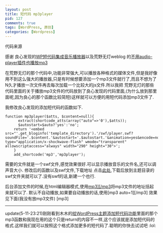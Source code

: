 ```yaml
--- 
layout: post
title: 短代码 mp3player
pid: 127
comments: true
tags: [WordPress, 原创]
categories: [Wordpress]
---
```

代码来源

感谢 良心发现的[WP短代码集成音乐播放器](http://ongakuer.com/archives/shortcode-music/)以及荒野无灯weblog 的[不用audio-player插件也播放mp3](http://www.ihacklog.com/wordpress/plugins/add-wp-shortcode-to-enable-media-playing.html)

在荒野无灯的那个代码中,功能非常强大,可以播放各种格式的媒体文件,但是我好像用不到这么强大的播放器,只是有时候想要添加一个mp3文件就行了,而且不想为了N久才播放一次文件再去每次加载一个比较大的js文件.所以我把 荒野无灯的那些代码里面的关于播放mp3文件的代码放到了良心发现的代码里面,(为什么放到那里面呢,因为良心的那个函数比较简短)这样就可以方便的用短代码添加mp3文件了.

我修改良心发现的添加短代码的函数如下.

    function mp3player($atts, $content=null){
          extract(shortcode_atts(array("auto"=>'0'),$atts));
          $autostart=$auto?'yes':'no';
        return '<embed src="'.get_bloginfo('template_directory').'/swf/player.swf?soundFile='.$content.'&autostart='.$autostart.'&animation=yes&encode=no&initialvolume=80&remaining=yes&noinfo=no&buffer=5&checkpolicy=no&rtl=no&bg=E5E5E5&text=333333&leftbg=CCCCCC&lefticon=333333&volslider=666666&voltrack=FFFFFF&rightbg=B4B4B4&rightbghover=999999&righticon=333333&righticonhover=FFFFFF&track=FFFFFF&loader=009900&border=CCCCCC&tracker=DDDDDD&skip=666666" type="application/x-shockwave-flash" wmode="transparent" allowscriptaccess="always" width="290" height="30">';
        }
        add_shortcode('mp3','mp3player');
    
需要的文件就是一个swf文件,感觉效果很好.可以显示播放音乐的文件名,还可以调声音大小.
修改后的函数以及swf文件,下载地址 点击[此处](http://u.115.com/file/e6yixs7o),下载后放到主题目录的swf文件夹就可以了.没有swf的话,新建一个也行.

后台添加文件的时候,在html编辑器模式,使用[mp3\]\[/mp3](将空格去掉)将mp3文件的地址括起来就可以了.
默认不自动播放,如果要自动播放的话,使用[mp3 auto=1\]\[/mp3]
效果见下面(我没有放mp3文件)
[mp3\]

***

update(5-11-23:21)刚刚看到木木的[给WordPress主题添加短代码功能](http://immmmm.com/add-shortcodes-wordpress-theme.html)里面的那个mp3函数和我现在用的这个只是return的内容不一样,这个应该就是添加短代码的格式.这样我们就可以按照这个格式添加更多的短代码了.聪明的你快去试试吧 :lol: 
